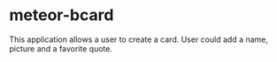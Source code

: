 # meteor-bcard
This application allows a user to create a card. User could add a name, picture and a favorite quote.


